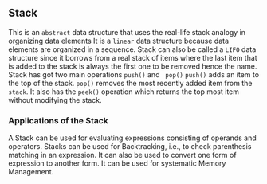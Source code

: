## Stack

This is an `abstract` data structure that uses the real-life stack analogy in organizing data elements
It is a `linear` data structure because data elements are organized in a sequence.
Stack can also be called a `LIFO` data structure since it borrows from a real stack of items where the last item that is added to the stack is always the first one to be removed hence the name.
Stack has got two main operations `push()` and ` pop()`
`push()` adds an item to the top of the stack.
`pop()` removes the most recently added item from the `stack`.
It also has the `peek()` operation which returns the top most item without modifying the stack.

### Applications of the Stack

A Stack can be used for evaluating expressions consisting of operands and operators.
Stacks can be used for Backtracking, i.e., to check parenthesis matching in an expression.
It can also be used to convert one form of expression to another form.
It can be used for systematic Memory Management.
